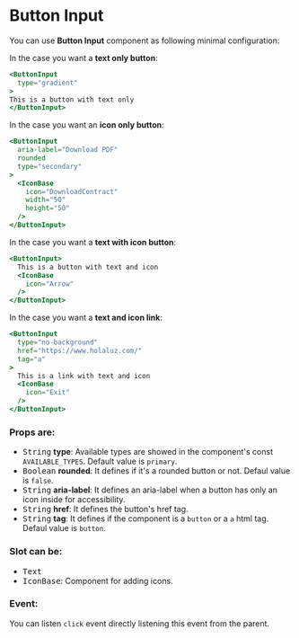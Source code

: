 # Button Input

You can use **Button Input** component as following minimal configuration:

In the case you want a **text only button**:
```handlebars
<ButtonInput
  type="gradient"
>
This is a button with text only
</ButtonInput>
```

In the case you want an **icon only button**:
```handlebars
<ButtonInput
  aria-label="Download PDF"
  rounded
  type="secondary"
>
  <IconBase
    icon="DownloadContract"
    width="50"
    height="50"
  />
</ButtonInput>
```

In the case you want a **text with icon button**:
```handlebars
<ButtonInput>
  This is a button with text and icon
  <IconBase
    icon="Arrow"
  />
</ButtonInput>
```

In the case you want a **text and icon link**:
```handlebars
<ButtonInput
  type="no-background"
  href="https://www.holaluz.com/"
  tag="a"
>
  This is a link with text and icon
  <IconBase
    icon="Exit"
  />
</ButtonInput>
```

### Props are:

- <kbd>String</kbd> **type**: Available types are showed in the component's const `AVAILABLE_TYPES`. Default value is `primary`.
- <kbd>Boolean</kbd> **rounded**: It defines if it's a rounded button or not. Defaul value is `false`.
- <kbd>String</kbd> **aria-label**: It defines an aria-label when a button has only an icon inside for accessibility.
- <kbd>String</kbd> **href**: It defines the button's href tag.
- <kbd>String</kbd> **tag**: It defines if the component is a `button` or a `a` html tag. Defaul value is `button`.

### Slot can be:
- <kbd>Text</kbd>
- <kbd>IconBase</kbd>: Component for adding icons.

### Event:

You can listen `click` event directly listening this event from the parent.
